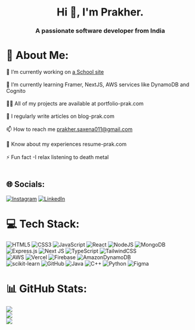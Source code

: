 <h1 align="center">Hi 👋, I'm Prakher.</h1>
<h3 align="center">A passionate software developer from India</h3>


# 💫 About Me:
🔭 I’m currently working on [a School site](https://cghs.vercel.app)<br><br>🌱 I’m currently learning Framer, NextJS, AWS services like DynamoDB and Cognito<br><br>👨‍💻 All of my projects are available at portfolio-prak.com<br><br>📝 I regularly write articles on blog-prak.com<br><br>📫 How to reach me prakher.saxena011@gmail.com<br><br>📄 Know about my experiences resume-prak.com<br><br>⚡ Fun fact -I relax listening to death metal<br><br>


## 🌐 Socials:
[![Instagram](https://img.shields.io/badge/Instagram-%23E4405F.svg?logo=Instagram&logoColor=white)](https://instagram.com/_necrosyth_) [![LinkedIn](https://img.shields.io/badge/LinkedIn-%230077B5.svg?logo=linkedin&logoColor=white)](https://linkedin.com/in/prakher-saxena-539122294) 

# 💻 Tech Stack:

![HTML5](https://img.shields.io/badge/html5-%23E34F26.svg?style=plastic&logo=html5&logoColor=white)
![CSS3](https://img.shields.io/badge/css3-%231572B6.svg?style=plastic&logo=css3&logoColor=white)
![JavaScript](https://img.shields.io/badge/javascript-%23323330.svg?style=plastic&logo=javascript&logoColor=%23F7DF1E)
![React](https://img.shields.io/badge/react-%2320232a.svg?style=plastic&logo=react&logoColor=%2361DAFB)
![NodeJS](https://img.shields.io/badge/node.js-6DA55F?style=plastic&logo=node.js&logoColor=white) 
![MongoDB](https://img.shields.io/badge/MongoDB-%234ea94b.svg?style=plastic&logo=mongodb&logoColor=white)
![Express.js](https://img.shields.io/badge/express.js-%23404d59.svg?style=plastic&logo=express&logoColor=%2361DAFB)
![Next JS](https://img.shields.io/badge/Next-black?style=plastic&logo=next.js&logoColor=white)
![TypeScript](https://img.shields.io/badge/typescript-%23007ACC.svg?style=plastic&logo=typescript&logoColor=white)
![TailwindCSS](https://img.shields.io/badge/tailwindcss-%2338B2AC.svg?style=plastic&logo=tailwind-css&logoColor=white) <br>
![AWS](https://img.shields.io/badge/AWS-%23FF9900.svg?style=plastic&logo=amazon-aws&logoColor=white) ![Vercel](https://img.shields.io/badge/vercel-%23000000.svg?style=plastic&logo=vercel&logoColor=white) ![Firebase](https://img.shields.io/badge/firebase-%23039BE5.svg?style=plastic&logo=firebase) ![AmazonDynamoDB](https://img.shields.io/badge/Amazon%20DynamoDB-4053D6?style=plastic&logo=Amazon%20DynamoDB&logoColor=white) 
<br>
![scikit-learn](https://img.shields.io/badge/scikit--learn-%23F7931E.svg?style=plastic&logo=scikit-learn&logoColor=white) ![GitHub](https://img.shields.io/badge/github-%23121011.svg?style=plastic&logo=github&logoColor=white)
![Java](https://img.shields.io/badge/java-%23ED8B00.svg?style=plastic&logo=openjdk&logoColor=white)
![C++](https://img.shields.io/badge/c++-%2300599C.svg?style=plastic&logo=c%2B%2B&logoColor=white)
![Python](https://img.shields.io/badge/python-3670A0?style=plastic&logo=python&logoColor=ffdd54)
![Figma](https://img.shields.io/badge/figma-%23F24E1E.svg?style=plastic&logo=figma&logoColor=white) 


# 📊 GitHub Stats:
![](https://github-readme-stats.vercel.app/api?username=Necrosyth&theme=dark&hide_border=false&include_all_commits=false&count_private=false)<br/>
![](https://github-readme-streak-stats.herokuapp.com/?user=Necrosyth&theme=dark&hide_border=false)<br/>
![](https://github-readme-stats.vercel.app/api/top-langs/?username=Necrosyth&theme=dark&hide_border=false&include_all_commits=false&count_private=false&layout=compact)

<!-- Proudly created with GPRM ( https://gprm.itsvg.in ) -->
